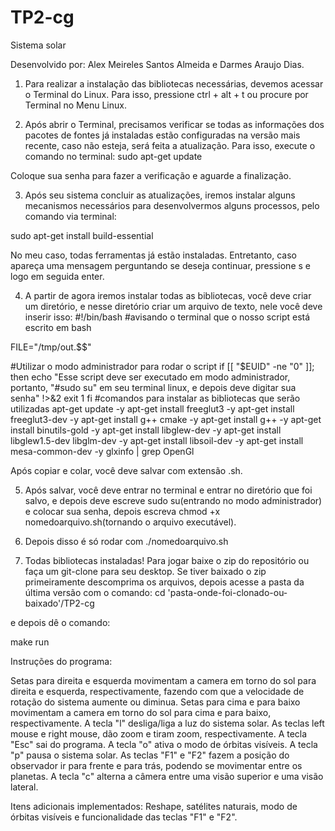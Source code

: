# TP2-cg
Sistema solar

Desenvolvido por: Alex Meireles Santos Almeida e Darmes Araujo Dias.

1) Para realizar a instalação das bibliotecas necessárias, devemos acessar o Terminal do Linux. Para isso, pressione ctrl + alt + t ou procure por Terminal no Menu Linux.

2) Após abrir o Terminal, precisamos verificar se todas as informações dos pacotes de fontes já instaladas estão configuradas na versão mais recente, caso não esteja, será feita a atualização. Para isso, execute o comando no terminal:
sudo apt-get update

Coloque sua senha para fazer a verificação e aguarde a finalização.

3) Após seu sistema concluir as atualizações, iremos instalar alguns mecanismos necessários para desenvolvermos alguns processos, pelo comando via terminal:

sudo apt-get install build-essential

No meu caso, todas ferramentas já estão instaladas. Entretanto, caso apareça uma mensagem perguntando se deseja continuar, pressione s e logo em seguida enter.

4) A partir de agora iremos instalar todas as bibliotecas, você deve criar um diretório, e nesse diretório criar um arquivo de texto, nele você
deve inserir isso:
#!/bin/bash 
#avisando o terminal que o nosso script está escrito em bash

FILE="/tmp/out.$$"

#Utilizar o modo administrador para rodar o script
if [[ "$EUID" -ne "0" ]]; then
    echo "Esse script deve ser executado em modo administrador, portanto, "#sudo su" em seu terminal linux, e depois deve digitar sua senha" !>&2
    exit 1
fi
#comandos para instalar as bibliotecas que serão utilizadas
apt-get update -y
apt-get install freeglut3 -y
apt-get install freeglut3-dev -y
apt-get install g++ cmake -y
apt-get install g++ -y
apt-get install binutils-gold -y
apt-get install libglew-dev -y
apt-get install libglew1.5-dev libglm-dev -y
apt-get install libsoil-dev -y
apt-get install mesa-common-dev -y
glxinfo | grep OpenGl

Após copiar e colar, você deve salvar com extensão .sh.

5) Após salvar, você deve entrar no terminal e entrar no diretório que foi salvo, e depois deve escreve sudo su(entrando no modo administrador) e
colocar sua senha, depois escreva chmod +x nomedoarquivo.sh(tornando o arquivo executável).

6) Depois disso é só rodar com ./nomedoarquivo.sh 

7) Todas bibliotecas instaladas! Para jogar baixe o zip do repositório ou faça um git-clone para seu desktop. Se tiver baixado o zip primeiramente descomprima os arquivos, depois acesse a pasta da última versão com o comando:
cd 'pasta-onde-foi-clonado-ou-baixado'/TP2-cg

e depois dê o comando:

make run

Instruções do programa:

Setas para direita e esquerda movimentam a camera em torno do sol para direita e esquerda, respectivamente, fazendo com que a velocidade de rotação do sistema aumente ou diminua.
Setas para cima e para baixo movimentam a camera em torno do sol para cima e para baixo, respectivamente.
A tecla "l" desliga/liga a luz do sistema solar.
As teclas left mouse e right mouse, dão zoom e tiram zoom, respectivamente.
A tecla "Esc" sai do programa.
A tecla "o" ativa o modo de órbitas visíveis.
A tecla "p" pausa o sistema solar.
As teclas "F1" e "F2" fazem a posição do observador ir para frente e para trás, podendo se movimentar entre os planetas.
A tecla "c" alterna a câmera entre uma visão superior e uma visão lateral.

Itens adicionais implementados:
Reshape, satélites naturais, modo de órbitas visíveis e funcionalidade das teclas "F1" e "F2".
